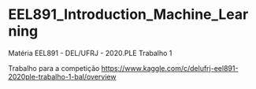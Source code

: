# EEL891_Introduction_Machine_Learning

Matéria EEL891 - DEL/UFRJ - 2020.PLE
Trabalho 1

Trabalho para a competição https://www.kaggle.com/c/delufrj-eel891-2020ple-trabalho-1-bal/overview
